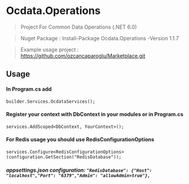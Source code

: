 # Ocdata.Operations

> Project For Common Data Operations (.NET 6.0)

> Nuget Package : Install-Package Ocdata.Operations -Version 1.1.7

> Example usage project : https://github.com/ozcancaparoglu/Marketplace.git

## Usage

#### In Program.cs add
`builder.Services.OcdataServices();`

#### Register your context with DbContext in your modules or in Program.cs
`services.AddScoped<DbContext, YourContext>(); `

#### For Redis usage you should use RedisConfigurationOptions
`services.Configure<RedisConfigurationOptions>(configuration.GetSection("RedisDatabase"));`

##### appsettings.json configuration: `"RedisDatabase": {"Host": "localhost","Port": "6379","Admin": "allowAdmin=true"},`




